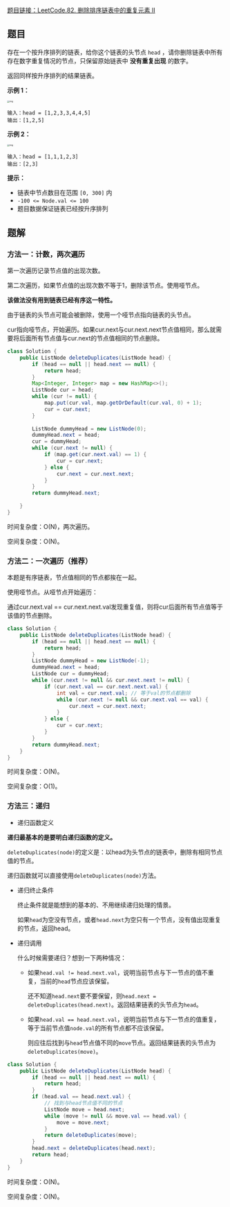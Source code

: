 [题目链接：LeetCode.82. 删除排序链表中的重复元素 II](https://leetcode-cn.com/problems/remove-duplicates-from-sorted-list-ii/)

## 题目

存在一个按升序排列的链表，给你这个链表的头节点 `head` ，请你删除链表中所有存在数字重复情况的节点，只保留原始链表中 **没有重复出现** 的数字。

返回同样按升序排列的结果链表。 

**示例 1：**

<img src="https://assets.leetcode.com/uploads/2021/01/04/linkedlist1.jpg" alt="img" style="zoom:33%;" />

```
输入：head = [1,2,3,3,4,4,5]
输出：[1,2,5]
```

**示例 2：**

<img src="https://assets.leetcode.com/uploads/2021/01/04/linkedlist2.jpg" alt="img" style="zoom:33%;" />

```
输入：head = [1,1,1,2,3]
输出：[2,3]
```

**提示：**

- 链表中节点数目在范围 `[0, 300]` 内
- `-100 <= Node.val <= 100`
- 题目数据保证链表已经按升序排列

## 题解

### 方法一：计数，两次遍历

第一次遍历记录节点值的出现次数。

第二次遍历，如果节点值的出现次数不等于1，删除该节点。使用哑节点。

**该做法没有用到链表已经有序这一特性。**

由于链表的头节点可能会被删除，使用一个哑节点指向链表的头节点。

cur指向哑节点，开始遍历。如果cur.next与cur.next.next节点值相同，那么就需要将后面所有节点值与cur.next的节点值相同的节点删除。

```java
class Solution {
    public ListNode deleteDuplicates(ListNode head) {
        if (head == null || head.next == null) {
            return head;
        }
        Map<Integer, Integer> map = new HashMap<>();
        ListNode cur = head;
        while (cur != null) {
            map.put(cur.val, map.getOrDefault(cur.val, 0) + 1);
            cur = cur.next;
        }
        
        ListNode dummyHead = new ListNode(0);
        dummyHead.next = head;
        cur = dummyHead;
        while (cur.next != null) {
            if (map.get(cur.next.val) == 1) {
                cur = cur.next;
            } else {
                cur.next = cur.next.next;
            }
        }
        return dummyHead.next;
        
    }
}
```

时间复杂度：O(N)，两次遍历。

空间复杂度：O(N)。

### 方法二：一次遍历（推荐）

本题是有序链表，节点值相同的节点都挨在一起。

使用哑节点。从哑节点开始遍历：

通过cur.next.val == cur.next.next.val发现重复值，则将cur后面所有节点值等于该值的节点删除。

```java
class Solution {
    public ListNode deleteDuplicates(ListNode head) {
        if (head == null || head.next == null) {
            return head;
        }
        ListNode dummyHead = new ListNode(-1);
        dummyHead.next = head;
        ListNode cur = dummyHead;
        while (cur.next != null && cur.next.next != null) {
            if (cur.next.val == cur.next.next.val) {
                int val = cur.next.val; // 等于val的节点都删除
                while (cur.next != null && cur.next.val == val) {
                    cur.next = cur.next.next;
                }
            } else {
                cur = cur.next;
            }
        }
        return dummyHead.next;       
    }
}
```

时间复杂度：O(N)。

空间复杂度：O(1)。

### 方法三：递归

* 递归函数定义

**递归最基本的是要明白递归函数的定义。**

`deleteDuplicates(node)`的定义是：以head为头节点的链表中，删除有相同节点值的节点。

递归函数就可以直接使用`deleteDuplicates(node)`方法。

* 递归终止条件

  终止条件就是能想到的基本的、不用继续递归处理的情景。

  如果`head`为空没有节点，或者`head.next`为空只有一个节点，没有值出现重复的节点，返回head。

* 递归调用

  什么时候需要递归？想到一下两种情况：

  * 如果`head.val != head.next.val`，说明当前节点与下一节点的值不重复，当前的`head`节点应该保留。

    还不知道`head.next`要不要保留，则`head.next = deleteDuplicates(head.next)`。返回结果链表的头节点为`head`。

  * 如果`head.val == head.next.val`，说明当前节点与下一节点的值重复，等于当前节点值`node.val`的所有节点都不应该保留。

    则应往后找到与`head`节点值不同的`move`节点。返回结果链表的头节点为`deleteDuplicates(move)`。

```java
class Solution {
    public ListNode deleteDuplicates(ListNode head) {
        if (head == null || head.next == null) {
            return head;
        }
        if (head.val == head.next.val) {
            // 找到与head节点值不同的节点
            ListNode move = head.next;
            while (move != null && move.val == head.val) {
                move = move.next;
            }
            return deleteDuplicates(move);
        }
        head.next = deleteDuplicates(head.next);
        return head;
    }
}
```

时间复杂度：O(N)。

空间复杂度：O(N)。
